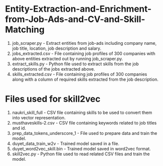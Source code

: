 # Entity-Extraction-and-Enrichment-from-Job-Ads-and-CV-and-Skill-Matching
1) job_scraper.py - Extract entities from job-ads including company name, job title, location, job description and salary.
2) jobs_extracted.csv - File containing job profiles of 300 companies with above entities extracted out by running job_scraper.py.
3) extract_skills.py - Python file used to extract skills from the job descriptions of the jobs extracted above.
4) skills_extracted.csv - File containing job profiles of 300 companies along with a column of required skills extracted from the job description.
# Files used for skill2vec
1) naukri_skill_full - CSV file containing skills to be used to convert them into vector representation.
2) musthaveskills-2.csv - CSV file containing keywords related to job titles and id.
3) prep_data_tokens_underscore_1 - File used to prepare data and train the model.
4) duyet_data_train_w2v - Trained model saved in a file.
5) duyet_word2vec_skill.bin - Trained model saved in word2vec format.
6) skill2vec.py - Python file used to read related CSV files and train the model.
